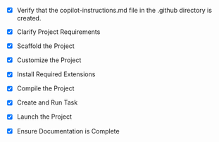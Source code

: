 <!-- Use this file to provide workspace-specific custom instructions to Copilot. For more details, visit https://code.visualstudio.com/docs/copilot/copilot-customization#_use-a-githubcopilotinstructionsmd-file -->
- [x] Verify that the copilot-instructions.md file in the .github directory is created.

- [x] Clarify Project Requirements
	<!-- Creating React Native Expo app to reproduce iOS 18.5 video thumbnail generation issue with expo-media-library and expo-video-thumbnails -->

- [x] Scaffold the Project
	<!--
	Created Expo React Native project structure manually with package.json, app.json, babel.config.js, and main App.js component that reproduces the iOS 18.5 video thumbnail issue.
	-->

- [x] Customize the Project
	<!--
	Created comprehensive App.js component that reproduces the exact iOS 18.5 issue with expo-video-thumbnails and expo-media-library. The app includes permission handling, video loading, thumbnail generation, and error handling to demonstrate the permission issue.
	-->

- [x] Install Required Extensions
	<!-- No extensions needed for this React Native Expo project -->

- [x] Compile the Project
	<!--
	Dependencies installed successfully and Expo dependencies fixed for SDK 52.0.0 compatibility. Project is ready to run.
	-->

- [x] Create and Run Task
	<!--
	Created and started Expo development server task. The server is running and ready for testing on iOS devices.
	-->

- [x] Launch the Project
	<!--
	Project launched successfully. Expo development server is running and accessible via QR code or direct device connection.
	-->

- [x] Ensure Documentation is Complete
	<!--
	README.md created with comprehensive documentation about the iOS 18.5 video thumbnail issue, setup instructions, and testing guidelines. Project is ready for testing the reproduction of the issue.
	-->
